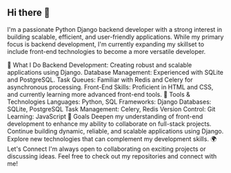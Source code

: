 ## Hi there 👋

I'm a passionate Python Django backend developer with a strong interest in building scalable, efficient, and user-friendly applications. While my primary focus is backend development, I'm currently expanding my skillset to include front-end technologies to become a more versatile developer.

🌟 What I Do
Backend Development: Creating robust and scalable applications using Django.
Database Management: Experienced with SQLite and PostgreSQL.
Task Queues: Familiar with Redis and Celery for asynchronous processing.
Front-End Skills: Proficient in HTML and CSS, and currently learning more advanced front-end tools.
🚀 Tools & Technologies
Languages: Python, SQL
Frameworks: Django
Databases: SQLite, PostgreSQL
Task Management: Celery, Redis
Version Control: Git
Learning: JavaScript
🎯 Goals
Deepen my understanding of front-end development to enhance my ability to collaborate on full-stack projects.
Continue building dynamic, reliable, and scalable applications using Django.
Explore new technologies that can complement my development skills.
🌍 Let's Connect
I'm always open to collaborating on exciting projects or discussing ideas. Feel free to check out my repositories and connect with me!
